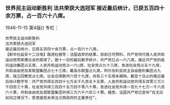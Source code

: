 ### 世界民主运动新胜利  法共荣获大选冠军  接近最后统计，已获五百四十余万票，占一百六十八席。

1946-11-15
第4版()
专栏：

    世界民主运动新胜利
    法共荣获大选冠军
    接近最后统计，已获五百四十余万票，占一百六十八席。
    【新华社延安十二日电】路透社报导：法国选举的结果，目前已可预料，共产党将代替人民共和运动党而荣膺议会的首席了。据十一日的最后数字统计，共产党已占一六八席，接近共产党的抵抗运动集团占五席，人民共和运动党占一六○席，社会党占九十三席，急进社会党占五十九席，共和自由党及其联盟集团占七十三席，戴高乐联盟占九席，阿尔及利亚民主自由胜利集团占九席，独立回教党占七席。议会总席数共六百十九席，尚有三十五席未揭晓。截至十日止的接近最后统计数字写：共产党共得五百四十七万五千九百五十五票，人民共和运动党共得五百零三万三千四百三十票，社会党共得三百四十五万四千零八十票，急进社会党共得一百九十七万一千六百六十票，共和自由党及其联盟集团共得三万六千六百三十票。据悉，法国共产党已宣布“在无论如何之情况下，愿意接受未来法兰西政府的主要责任”。

